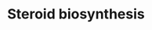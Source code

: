 ---
annotations:
- id: PW:0000040
  parent: classic metabolic pathway
  type: Pathway Ontology
  value: steroid hormone biosynthetic pathway
authors:
- A.Kwa
- MaintBot
- M.Ramirez
- Egonw
- Ddigles
- DeSl
- Eweitz
citedin:
- link: PMC3650681
  title: Microarray analyses reveal novel targets of exercise-induced stress resistance
    in the dorsal raphe nucleus (2013)
description: ''
last-edited: 2021-05-16
organisms:
- Rattus norvegicus
redirect_from:
- /index.php/Pathway:WP66
- /instance/WP66
- /instance/WP66_r117016
revision: r117016
schema-jsonld:
- '@context': https://schema.org/
  '@id': https://wikipathways.github.io/pathways/WP66.html
  '@type': Dataset
  creator:
    '@type': Organization
    name: WikiPathways
  description: ''
  keywords:
  - 17-alpha-OH-Pregnenolone
  - 17-alpha-OH-Progesterone
  - Androstenediol
  - Androstenedione
  - Cholesterol
  - Cyp17a1
  - DHA
  - Dihydrotestosterone
  - Estradiol
  - Estrone
  - F13b
  - Hsd17b1
  - Hsd17b2
  - Hsd17b3
  - Hsd17b4
  - Hsd17b7
  - Hsd3b
  - Hsd3b1
  - Hsd3b5
  - Hsd3b6
  - Hydroxyprogesterone aldolase
  - Pregnenolone
  - Progesterone
  - Testosterone
  license: CC0
  name: Steroid biosynthesis
seo: CreativeWork
title: Steroid biosynthesis
wpid: WP66
---